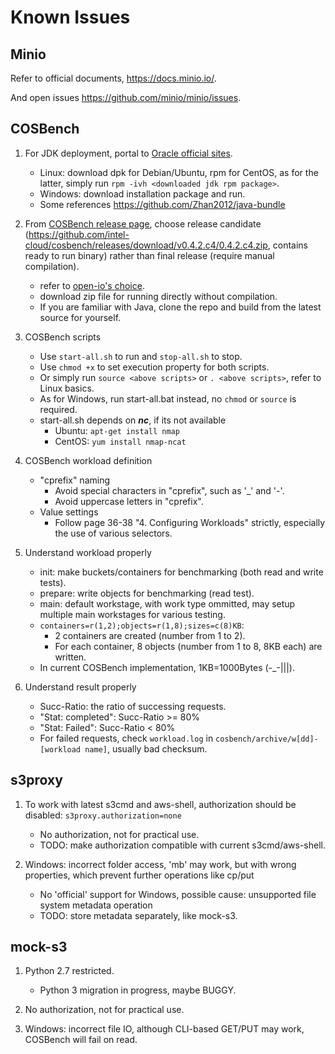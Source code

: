 # Known Issues

## Minio

Refer to official documents, <https://docs.minio.io/>.

And open issues <https://github.com/minio/minio/issues>.

## COSBench

1. For JDK deployment, portal to [Oracle official sites](http://www.oracle.com/technetwork/cn/java/javase/downloads/index.html).
    * Linux: download dpk for Debian/Ubuntu, rpm for CentOS, as for the latter, simply run `rpm -ivh <downloaded jdk rpm package>`.
    * Windows: download installation package and run.
    * Some references <https://github.com/Zhan2012/java-bundle>

2. From [COSBench release page](https://github.com/intel-cloud/cosbench/releases), choose release candidate (<https://github.com/intel-cloud/cosbench/releases/download/v0.4.2.c4/0.4.2.c4.zip>, contains ready to run binary) rather than final release (require manual compilation).
    * refer to [open-io's choice](https://github.com/open-io/cosbench/releases).
    * download zip file for running directly without compilation.
    * If you are familiar with Java, clone the repo and build from the latest source for yourself.

3. COSBench scripts
    * Use `start-all.sh` to run and `stop-all.sh` to stop.
    * Use `chmod +x` to set execution property for both scripts.
    * Or simply run `source <above scripts>` or `. <above scripts>`, refer to Linux basics.
    * As for Windows, run start-all.bat instead, no `chmod` or `source` is required.
    * start-all.sh depends on _**nc**_, if its not available
        * Ubuntu: `apt-get install nmap`
        * CentOS: `yum install nmap-ncat`

4. COSBench workload definition
    * "cprefix" naming
        * Avoid special characters in "cprefix", such as '\_' and '-'.
        * Avoid uppercase letters in "cprefix".
    * Value settings
        * Follow page 36-38 "4. Configuring Workloads" strictly, especially the use of various selectors.

5. Understand workload properly
    * init: make buckets/containers for benchmarking (both read and write tests).
    * prepare: write objects for benchmarking (read test).
    * main: default workstage, with work type ommitted, may setup multiple main workstages for various testing.
    * `containers=r(1,2);objects=r(1,8);sizes=c(8)KB`:
        * 2 containers are created (number from 1 to 2).
        * For each container, 8 objects (number from 1 to 8, 8KB each) are written.
    * In current COSBench implementation, 1KB=1000Bytes (-\_-\|\|\|).

6. Understand result properly
    * Succ-Ratio: the ratio of successing requests.
    * "Stat: completed": Succ-Ratio >= 80%
    * "Stat: Failed": Succ-Ratio < 80%
    * For failed requests, check `workload.log` in `cosbench/archive/w[dd]-[workload name]`, usually bad checksum.

## s3proxy

1. To work with latest s3cmd and aws-shell, authorization should be disabled: `s3proxy.authorization=none`
    * No authorization, not for practical use.
    * TODO: make authorization compatible with current s3cmd/aws-shell.

2. Windows: incorrect folder access, 'mb' may work, but with wrong properties, which prevent further operations like cp/put
    * No 'official' support for Windows, possible cause: unsupported file system metadata operation
    * TODO: store metadata separately, like mock-s3.

## mock-s3

1. Python 2.7 restricted.
    * Python 3 migration in progress, maybe BUGGY.

2. No authorization, not for practical use.

3. Windows: incorrect file IO, although CLI-based GET/PUT may work, COSBench will fail on read.

